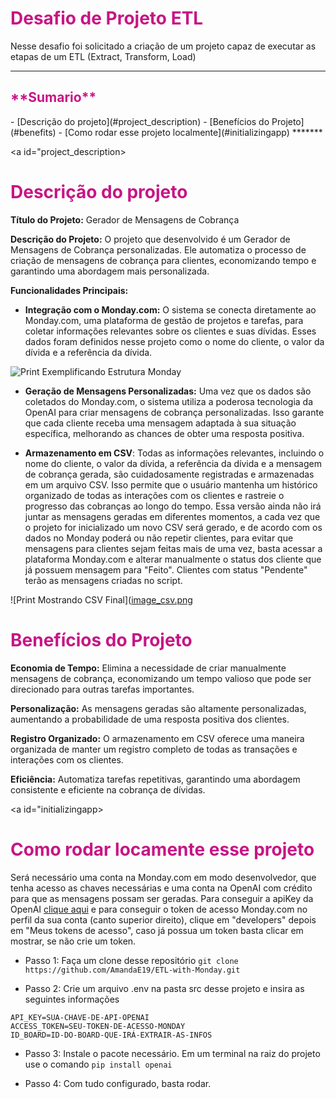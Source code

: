 # <font color="#C71585">**Desafio de Projeto ETL**</font>

Nesse desafio foi solicitado a criação de um projeto capaz de executar as etapas de um ETL (Extract, Transform, Load)

*******
<h2> <font color="#C71585">**Sumario**</font></h2>
 - [Descrição do projeto](#project_description)
 - [Benefícios do Projeto](#benefits)
 - [Como rodar esse projeto localmente](#initializingapp)
*******

<a id="project_description></a>

# <font color="#C71585">**Descrição do projeto**</font> 

**Título do Projeto:** Gerador de Mensagens de Cobrança

**Descrição do Projeto:** O projeto que desenvolvido é um Gerador de Mensagens de Cobrança personalizadas. Ele automatiza o processo de criação de mensagens de cobrança para clientes, economizando tempo e garantindo uma abordagem mais personalizada.

**Funcionalidades Principais:**

* **Integração com o Monday.com:** O sistema se conecta diretamente ao Monday.com, uma plataforma de gestão de projetos e tarefas, para coletar informações relevantes sobre os clientes e suas dívidas. Esses dados foram definidos nesse projeto como o nome do cliente, o valor da dívida e a referência da dívida.

![Print Exemplificando Estrutura Monday]([image.png](https://github.com/AmandaE19/ETL-with-Monday/blob/main/src/images/image.png?raw=true))

* **Geração de Mensagens Personalizadas:** Uma vez que os dados são coletados do Monday.com, o sistema utiliza a poderosa tecnologia da OpenAI para criar mensagens de cobrança personalizadas. Isso garante que cada cliente receba uma mensagem adaptada à sua situação específica, melhorando as chances de obter uma resposta positiva.

* **Armazenamento em CSV**: Todas as informações relevantes, incluindo o nome do cliente, o valor da dívida, a referência da dívida e a mensagem de cobrança gerada, são cuidadosamente registradas e armazenadas em um arquivo CSV. Isso permite que o usuário mantenha um histórico organizado de todas as interações com os clientes e rastreie o progresso das cobranças ao longo do tempo. Essa versão ainda não irá juntar as mensagens geradas em diferentes momentos, a cada vez que o projeto for inicializado um novo CSV será gerado, e de acordo com os dados no Monday poderá ou não repetir clientes, para evitar que mensagens para clientes sejam feitas mais de uma vez, basta acessar a plataforma Monday.com e alterar manualmente o status dos cliente que já possuem mensagem para "Feito". Clientes com status "Pendente" terão as mensagens criadas no script.

![Print Mostrando CSV Final]([image_csv.png](https://github.com/AmandaE19/ETL-with-Monday/blob/main/src/images/image_csv.png?raw=true)

<a id="benefits"></a>

# <font color="#C71585">**Benefícios do Projeto**</font>

**Economia de Tempo:** Elimina a necessidade de criar manualmente mensagens de cobrança, economizando um tempo valioso que pode ser direcionado para outras tarefas importantes.

**Personalização:** As mensagens geradas são altamente personalizadas, aumentando a probabilidade de uma resposta positiva dos clientes.

**Registro Organizado:** O armazenamento em CSV oferece uma maneira organizada de manter um registro completo de todas as transações e interações com os clientes.

**Eficiência:** Automatiza tarefas repetitivas, garantindo uma abordagem consistente e eficiente na cobrança de dívidas.

<a id="initializingapp></a>

# <font color="#C71585">**Como rodar locamente esse projeto**</font>

Será necessário uma conta na Monday.com em modo desenvolvedor, que tenha acesso as chaves necessárias e uma conta na OpenAI com crédito para que as mensagens possam ser geradas. Para conseguir a apiKey da OpenAI [clique aqui](https://platform.openai.com/account/api-keys) e para conseguir o token de acesso Monday.com no perfil da sua conta (canto superior direito), clique em "developers" depois em "Meus tokens de acesso", caso já possua um token basta clicar em mostrar, se não crie um token.
* Passo 1: Faça um clone desse repositório
```git clone https://github.com/AmandaE19/ETL-with-Monday.git```

* Passo 2: Crie um arquivo .env na pasta src desse projeto e insira as seguintes informações
```
API_KEY=SUA-CHAVE-DE-API-OPENAI
ACCESS_TOKEN=SEU-TOKEN-DE-ACESSO-MONDAY
ID_BOARD=ID-DO-BOARD-QUE-IRÁ-EXTRAIR-AS-INFOS
```

* Passo 3: Instale o pacote necessário. Em um terminal na raiz do projeto use o comando ```pip install openai```

* Passo 4: Com tudo configurado, basta rodar.
